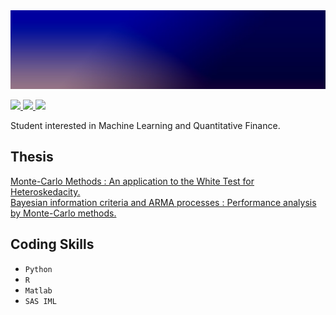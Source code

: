 <img src="https://raw.githubusercontent.com/MehdiFerhat/mehdiferhat.github.io/main/1641675416483.png" />

<p float="left">
 <a
  href="https://www.linkedin.com/in/mehdi-ferhat/"> 
  <img src="https://img.shields.io/badge/LinkedIn-0077B5?style=for-the-badge&logo=linkedin&logoColor=white"/>
 <a
  href="mailto:mehdi.ferhat.pro@gmail.com"> 
  <img src="https://img.shields.io/badge/Gmail-D14836?style=for-the-badge&logo=gmail&logoColor=white"/> 
 <a
  href="https://github.com/MehdiFerhat">
  <img src="https://img.shields.io/badge/GitHub-100000?style=for-the-badge&logo=github&logoColor=white" />
 </a>
</p>


Student interested in Machine Learning and Quantitative Finance.

## Thesis
<a href="MMW.pdf" target="_blank"> Monte-Carlo Methods : An application to the White Test for Heteroskedacity.</a>
<br>
<a href="MMBA.pdf" target="_blank"> Bayesian information criteria and ARMA processes : Performance analysis by Monte-Carlo methods.</a>

## Coding Skills

- `Python` 
- `R`  
- `Matlab`  
- `SAS IML`  

